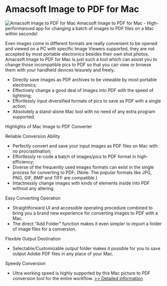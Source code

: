 # Amacsoft Image to PDF for Mac
![Amacsoft Image to PDF for Mac](https://mycommerce.akamaized.net/api/pimages/P300924566/BIG/300924566.PNG)
Amacsoft Image to PDF for Mac - High-performanced app for changing a batch of images to PDF files on a Mac within seconds!

Even images come in different formats are really convenient to be opened and viewed on a PC with specific Image Viewers supported, they are not accepted by most portable electronics besides their own shot photos. Amacsoft Image to PDF for Mac is just such a tool which can assist you to change those incompatible pics to PDF so that you can view or browse them with your handheld devices leisurely and freely.

* Directly save images as PDF archives to be viewable by most portable electronics;
* Effectively change a good deal of images into PDF with the speed of lightning;
* Effortlessly input diversified formats of pics to save as PDF with a single action;
* Absolutely a stand-alone Mac tool with no need of any extra program supported.

Highlights of Mac Image to PDF Converter

Reliable Conversion Ability

* Perfectly convert and save your input images as PDF files on Mac with no procrastination;
* Effortlessly re-code a batch of images/pics to PDF format in high-efficiency;
* Diverse of the frequently used images formats can exist in the single process for converting to PDF; (Note: The popular formats like JPG, PNG, GIF, BMP and TIFF are compatible.)
* Intactnessly change images with kinds of elements inside into PDF without any altering.

Easy Converting Operation

* Straightforward UI and accessible operating procedure combined to bring you a brand new experience for converting images to PDF with a Mac.
* The direct "Add Folder" function makes it even simpler to import a folder of image files for a conversion.

Flexible Output Destination

* Selectable/Customizable output folder makes it possible for you to save output Adobe PDF files in any place of your Mac.

Speedy Conversion

* Ultra working speed is highly supported by this Mac picture to PDF conversion tool for the entire workflow.
[>> Detailed information](https://secure.shareit.com/shareit/product.html?productid=300924566&affiliateid=200057808)